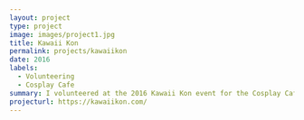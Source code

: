 ```yaml
---
layout: project
type: project
image: images/project1.jpg
title: Kawaii Kon
permalink: projects/kawaiikon
date: 2016
labels:
  - Volunteering
  - Cosplay Cafe
summary: I volunteered at the 2016 Kawaii Kon event for the Cosplay Cafe. I was a server at the cafe and I learned valuable communication skills and time-reducing strategies. 
projecturl: https://kawaiikon.com/
---
```



